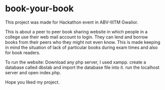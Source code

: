 # book-your-book

This project was made for Hackathon event in ABV-IIITM Gwalior.

This is about a peer to peer book sharing website in which people in a college use their web mail account to login.
They can lend and borrow books from their peers who they might not even know. This is made keeping in mind the situation
of lack of particular books during exam times and also for book readers.

To run the website:
Download any php server, I used xampp.
create a database called dbslab and import the database file into it.
run the localhost server and open index.php.

Hope you liked my project.
